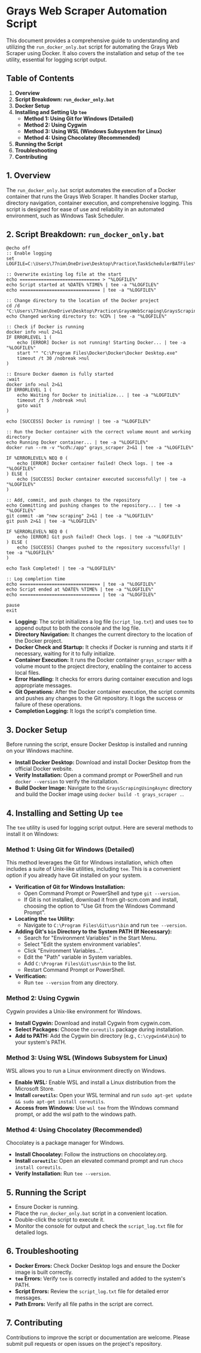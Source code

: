 # Grays Web Scraper Automation Script

This document provides a comprehensive guide to understanding and utilizing the `run_docker_only.bat` script for automating the Grays Web Scraper using Docker. It also covers the installation and setup of the `tee` utility, essential for logging script output.

## Table of Contents

1.  **Overview**
2.  **Script Breakdown: `run_docker_only.bat`**
3.  **Docker Setup**
4.  **Installing and Setting Up `tee`**
    * **Method 1: Using Git for Windows (Detailed)**
    * **Method 2: Using Cygwin**
    * **Method 3: Using WSL (Windows Subsystem for Linux)**
    * **Method 4: Using Chocolatey (Recommended)**
5.  **Running the Script**
6.  **Troubleshooting**
7.  **Contributing**

## 1.  Overview

The `run_docker_only.bat` script automates the execution of a Docker container that runs the Grays Web Scraper. It handles Docker startup, directory navigation, container execution, and comprehensive logging. This script is designed for ease of use and reliability in an automated environment, such as Windows Task Scheduler.

## 2.  Script Breakdown: `run_docker_only.bat`

```batch
@echo off
:: Enable logging
set LOGFILE=C:\Users\77nim\OneDrive\Desktop\Practice\TaskSchedulerBATFiles\script_log.txt

:: Overwrite existing log file at the start
echo ============================== > "%LOGFILE%"
echo Script started at %DATE% %TIME% | tee -a "%LOGFILE%"
echo ============================== | tee -a "%LOGFILE%"

:: Change directory to the location of the Docker project
cd /d "C:\Users\77nim\OneDrive\Desktop\Practice\GraysWebScraping\GraysScrapingUsingAsync"
echo Changed working directory to: %CD% | tee -a "%LOGFILE%"

:: Check if Docker is running
docker info >nul 2>&1
IF ERRORLEVEL 1 (
    echo [ERROR] Docker is not running! Starting Docker... | tee -a "%LOGFILE%"
    start "" "C:\Program Files\Docker\Docker\Docker Desktop.exe"
    timeout /t 30 /nobreak >nul
)

:: Ensure Docker daemon is fully started
:wait
docker info >nul 2>&1
IF ERRORLEVEL 1 (
    echo Waiting for Docker to initialize... | tee -a "%LOGFILE%"
    timeout /t 5 /nobreak >nul
    goto wait
)

echo [SUCCESS] Docker is running! | tee -a "%LOGFILE%"

:: Run the Docker container with the correct volume mount and working directory
echo Running Docker container... | tee -a "%LOGFILE%"
docker run --rm -v "%cd%:/app" grays_scraper 2>&1 | tee -a "%LOGFILE%"

IF %ERRORLEVEL% NEQ 0 (
    echo [ERROR] Docker container failed! Check logs. | tee -a "%LOGFILE%"
) ELSE (
    echo [SUCCESS] Docker container executed successfully! | tee -a "%LOGFILE%"
)

:: Add, commit, and push changes to the repository
echo Committing and pushing changes to the repository... | tee -a "%LOGFILE%"
git commit -am "new scraping" 2>&1 | tee -a "%LOGFILE%"
git push 2>&1 | tee -a "%LOGFILE%"

IF %ERRORLEVEL% NEQ 0 (
    echo [ERROR] Git push failed! Check logs. | tee -a "%LOGFILE%"
) ELSE (
    echo [SUCCESS] Changes pushed to the repository successfully! | tee -a "%LOGFILE%"
)

echo Task Completed! | tee -a "%LOGFILE%"

:: Log completion time
echo ============================== | tee -a "%LOGFILE%"
echo Script ended at %DATE% %TIME% | tee -a "%LOGFILE%"
echo ============================== | tee -a "%LOGFILE%"

pause
exit
```

* **Logging:** The script initializes a log file (`script_log.txt`) and uses `tee` to append output to both the console and the log file.
* **Directory Navigation:** It changes the current directory to the location of the Docker project.
* **Docker Check and Startup:** It checks if Docker is running and starts it if necessary, waiting for it to fully initialize.
* **Container Execution:** It runs the Docker container `grays_scraper` with a volume mount to the project directory, enabling the container to access local files.
* **Error Handling:** It checks for errors during container execution and logs appropriate messages.
* **Git Operations:** After the Docker container execution, the script commits and pushes any changes to the Git repository. It logs the success or failure of these operations.
* **Completion Logging:** It logs the script's completion time.

## 3.  Docker Setup

Before running the script, ensure Docker Desktop is installed and running on your Windows machine.

* **Install Docker Desktop:** Download and install Docker Desktop from the official Docker website.
* **Verify Installation:** Open a command prompt or PowerShell and run `docker --version` to verify the installation.
* **Build Docker Image:** Navigate to the `GraysScrapingUsingAsync` directory and build the Docker image using `docker build -t grays_scraper .`.

## 4.  Installing and Setting Up `tee`

The `tee` utility is used for logging script output. Here are several methods to install it on Windows:

### Method 1: Using Git for Windows (Detailed)

This method leverages the Git for Windows installation, which often includes a suite of Unix-like utilities, including `tee`. This is a convenient option if you already have Git installed on your system.

* **Verification of Git for Windows Installation:**
    * Open Command Prompt or PowerShell and type `git --version`.
    * If Git is not installed, download it from git-scm.com and install, choosing the option to "Use Git from the Windows Command Prompt".
* **Locating the `tee` Utility:**
    * Navigate to `C:\Program Files\Git\usr\bin` and run `tee --version`.
* **Adding Git's `bin` Directory to the System PATH (If Necessary):**
    * Search for "Environment Variables" in the Start Menu.
    * Select "Edit the system environment variables".
    * Click "Environment Variables...".
    * Edit the "Path" variable in System variables.
    * Add `C:\Program Files\Git\usr\bin` to the list.
    * Restart Command Prompt or PowerShell.
* **Verification:**
    * Run `tee --version` from any directory.

### Method 2: Using Cygwin

Cygwin provides a Unix-like environment for Windows.

* **Install Cygwin:** Download and install Cygwin from cygwin.com.
* **Select Packages:** Choose the `coreutils` package during installation.
* **Add to PATH:** Add the Cygwin bin directory (e.g., `C:\cygwin64\bin`) to your system's PATH.

### Method 3: Using WSL (Windows Subsystem for Linux)

WSL allows you to run a Linux environment directly on Windows.

* **Enable WSL:** Enable WSL and install a Linux distribution from the Microsoft Store.
* **Install `coreutils`:** Open your WSL terminal and run `sudo apt-get update && sudo apt-get install coreutils`.
* **Access from Windows:** Use `wsl tee` from the Windows command prompt, or add the wsl path to the windows path.

### Method 4: Using Chocolatey (Recommended)

Chocolatey is a package manager for Windows.

* **Install Chocolatey:** Follow the instructions on chocolatey.org.
* **Install `coreutils`:** Open an elevated command prompt and run `choco install coreutils`.
* **Verify Installation:** Run `tee --version`.

## 5.  Running the Script

* Ensure Docker is running.
* Place the `run_docker_only.bat` script in a convenient location.
* Double-click the script to execute it.
* Monitor the console for output and check the `script_log.txt` file for detailed logs.

## 6.  Troubleshooting

* **Docker Errors:** Check Docker Desktop logs and ensure the Docker image is built correctly.
* **`tee` Errors:** Verify `tee` is correctly installed and added to the system's PATH.
* **Script Errors:** Review the `script_log.txt` file for detailed error messages.
* **Path Errors:** Verify all file paths in the script are correct.

## 7.  Contributing

Contributions to improve the script or documentation are welcome. Please submit pull requests or open issues on the project's repository.
